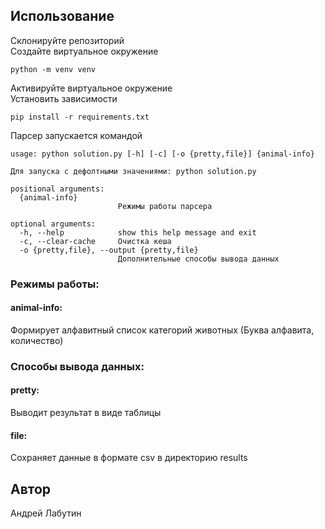 ## Использование
Склонируйте репозиторий  
Создайте виртуальное окружение 
```
python -m venv venv
```
Активируйте виртуальное окружение  
Установить зависимости 
```
pip install -r requirements.txt
```
Парсер запускается командой
```
usage: python solution.py [-h] [-c] [-o {pretty,file}] {animal-info}

Для запуска с дефолтными значениями: python solution.py

positional arguments:
  {animal-info}
                        Режимы работы парсера

optional arguments:
  -h, --help            show this help message and exit
  -c, --clear-cache     Очистка кеша
  -o {pretty,file}, --output {pretty,file}
                        Дополнительные способы вывода данных
```
### Режимы работы:
#### animal-info:
Формирует алфавитный список категорий животных (Буква алфавита, количество)
### Способы вывода данных:
#### pretty:
Выводит результат в виде таблицы
#### file:
Сохраняет данные в формате csv в директорию results

## Автор
Андрей Лабутин
